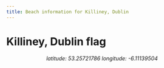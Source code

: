 ```yaml
---
title: Beach information for Killiney, Dublin
---
```

# Killiney, Dublin <span class="material-icons blue-flag">flag</span>

<div align="center"><i>latitude: 53.25721786 longitude: -6.11139504</i></div>